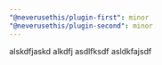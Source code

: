 ```yaml
---
"@neverusethis/plugin-first": minor
"@neverusethis/plugin-second": minor
---
```


alskdfjaskd alkdfj asdlfksdf asldkfajsdf
